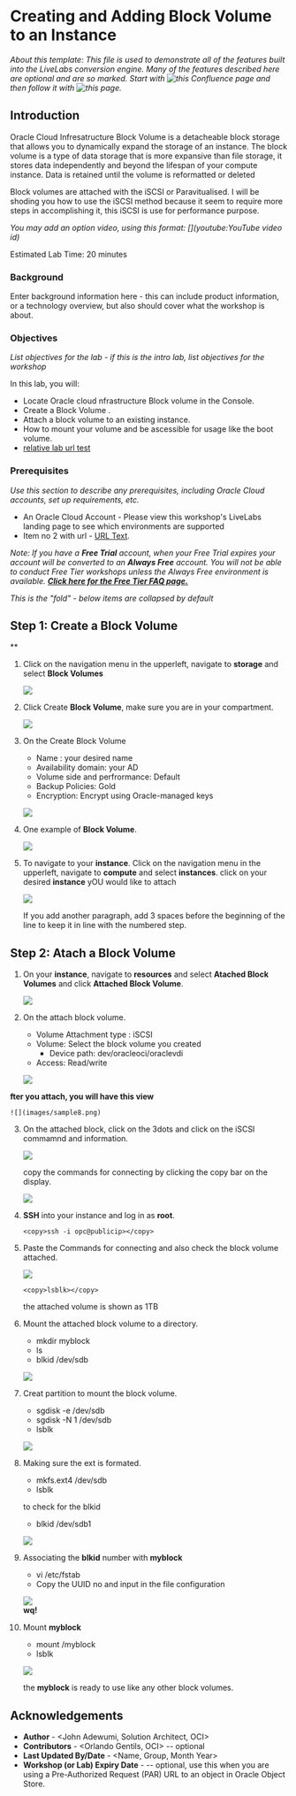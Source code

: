 # Creating and Adding Block Volume to an Instance

*About this template: This file is used to demonstrate all of the features built into the LiveLabs conversion engine. Many of the features described here are optional and are so marked. Start with ![this Confluence page](https://confluence.oraclecorp.com/confluence/display/DBIDDP/Use+the+LiveLabs+Lab+Markdown+Template) and then follow it with ![this page](https://confluence.oraclecorp.com/confluence/display/DBIDDP/LiveLabs+Markdown+Template+New+Features+and+Fixed).*

## Introduction

Oracle Cloud Infresatructure Block Volume is a detacheable block storage that allows you to dynamically expand the storage of an instance. The block volume is a type of data storage that is more expansive than file storage, it stores data independently and beyond the lifespan of your compute instance. Data is retained until the volume is reformatted or deleted

Block volumes are attached with the iSCSI or Paravitualised. I will be shoding you how to use the iSCSI method because it seem to require more steps in accomplishing it, this iSCSI is use for performance purpose.                                                                                               

*You may add an option video, using this format: [](youtube:YouTube video id)*

  [](youtube:zNKxJjkq0Pw)

Estimated Lab Time: 20 minutes

### Background
Enter background information here - this can include product information, or a technology overview, but also should cover what the workshop is about.

### Objectives

*List objectives for the lab - if this is the intro lab, list objectives for the workshop*

In this lab, you will:
* Locate Oracle cloud nfrastructure Block volume in the Console.
* Create a Block Volume .
* Attach a block volume to an existing instance.
* How to mount your volume and be ascessible for usage like the boot volume.
* [relative lab url test](?lab=need-help)

### Prerequisites

*Use this section to describe any prerequisites, including Oracle Cloud accounts, set up requirements, etc.*

* An Oracle Cloud Account - Please view this workshop's LiveLabs landing page to see which environments are supported
* Item no 2 with url - [URL Text](https://www.oracle.com).

*Note: If you have a **Free Trial** account, when your Free Trial expires your account will be converted to an **Always Free** account. You will not be able to conduct Free Tier workshops unless the Always Free environment is available. **[Click here for the Free Tier FAQ page.](https://www.oracle.com/cloud/free/faq.html)***

*This is the "fold" - below items are collapsed by default*

## **Step 1**: Create a Block Volume

<!-- Images -->
**
1. Click on the navigation menu in the upperleft, navigate to **storage** and select **Block Volumes**

    ![](images/sample1.png)

2. Click Create **Block Volume**, make sure you are in your compartment.

    ![](images/sample2.png)

3. On the Create Block Volume

    - Name : your desired name
    - Availability domain: your AD
    - Volume side and perfrormance: Default
    - Backup Policies: Gold
    - Encryption: Encrypt using Oracle-managed keys

    ![](images/sample3.png)

4. One example of **Block Volume**.

    ![](images/sample4.png)

5. To navigate to your **instance**. Click on the navigation menu in the upperleft, navigate to **compute** and select **instances**. click on your desired **instance** yOU would like to attach

    ![](images/sample5.png)


   If you add another paragraph, add 3 spaces before the beginning of the line to keep it in line with the numbered step.

## **Step 2:** Atach a Block Volume

<!-- Images -->

1. On your **instance**, navigate to **resources** and select **Atached Block Volumes** and click **Attached Block Volume**.

    ![](images/sample6.png)


2. On the attach block volume.

    - Volume Attachment type : iSCSI
    - Volume: Select the block volume you created
        - Device path: dev/oracleoci/oraclevdi
    - Access: Read/write

    ![](images/sample7.png)

**fter you attach, you will have this view**

    ![](images/sample8.png)

3. On the attached block, click on the 3dots and click on the iSCSI commamnd and information.

    ![](images/sample9.png)

   copy the commands for connecting by clicking the copy bar on the display.

    ![](images/sample10.png)


4. **SSH** into your instance and log in as **root**.


  	```
    <copy>ssh -i opc@publicip></copy>
    ```

5. Paste the Commands for connecting and also check the block volume attached.

    ![](images/sample11.png)   

    
  	```
    <copy>lsblk></copy>
    ```
   the attached volume is shown as 1TB

6. Mount the attached block volume to a directory.

    - mkdir myblock
    - ls
    - blkid /dev/sdb

    ![](images/sample12.png)   

7. Creat partition to mount the block volume.

   - sgdisk -e /dev/sdb
   - sgdisk -N 1 /dev/sdb   
   - lsblk    

    ![](images/sample13.png)   


8. Making sure the ext is formated.

   - mkfs.ext4 /dev/sdb
   - lsblk
   
   to check for the blkid
   - blkid /dev/sdb1

    ![](images/sample14.png)   


9. Associating the **blkid** number with **myblock**

    - vi /etc/fstab
    - Copy the UUID no and input in the file configuration

    ![](images/sample15.png)   
    **wq!**

10. Mount **myblock** 
    - mount /myblock
    - lsblk 

    ![](images/sample16.png)   

    the **myblock** is ready to use like any other block volumes.  

## Acknowledgements
* **Author** - <John Adewumi, Solution Architect, OCI>
* **Contributors** -  <Orlando Gentils, OCI> -- optional
* **Last Updated By/Date** - <Name, Group, Month Year>
* **Workshop (or Lab) Expiry Date** - <Month Year> -- optional, use this when you are using a Pre-Authorized Request (PAR) URL to an object in Oracle Object Store.
